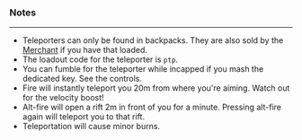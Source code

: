 ### Notes
---
- Teleporters can only be found in backpacks. They are also sold by the [Merchant](https://gitlab.com/accensi/hd-addons/merchant) if you have that loaded.
- The loadout code for the teleporter is `ptp`.
- You can fumble for the teleporter while incapped if you mash the dedicated key. See the controls.
- Fire will instantly teleport you 20m from where you're aiming. Watch out for the velocity boost!
- Alt-fire will open a rift 2m in front of you for a minute. Pressing alt-fire again will teleport you to that rift.
- Teleportation will cause minor burns.